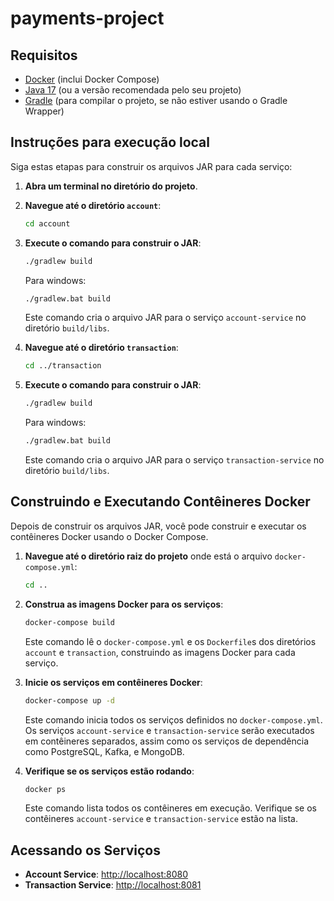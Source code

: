 # payments-project

## Requisitos

- [Docker](https://www.docker.com/get-started) (inclui Docker Compose)
- [Java 17](https://adoptium.net/) (ou a versão recomendada pelo seu projeto)
- [Gradle](https://gradle.org/install/) (para compilar o projeto, se não estiver usando o Gradle Wrapper)

## Instruções para execução local

Siga estas etapas para construir os arquivos JAR para cada serviço:

1. **Abra um terminal no diretório do projeto**.

2. **Navegue até o diretório `account`**:
    ```bash
    cd account
    ```

3. **Execute o comando para construir o JAR**:
    ```bash
    ./gradlew build
    ```
    Para windows:
    ```bash
    ./gradlew.bat build
    ```

    Este comando cria o arquivo JAR para o serviço `account-service` no diretório `build/libs`.

4. **Navegue até o diretório `transaction`**:
    ```bash
    cd ../transaction
    ```

5. **Execute o comando para construir o JAR**:
    ```bash
    ./gradlew build
    ```
    Para windows:
    ```bash
    ./gradlew.bat build
    ```

    Este comando cria o arquivo JAR para o serviço `transaction-service` no diretório `build/libs`.

## Construindo e Executando Contêineres Docker

Depois de construir os arquivos JAR, você pode construir e executar os contêineres Docker usando o Docker Compose.

1. **Navegue até o diretório raiz do projeto** onde está o arquivo `docker-compose.yml`:
    ```bash
    cd ..
    ```

2. **Construa as imagens Docker para os serviços**:
    ```bash
    docker-compose build
    ```

    Este comando lê o `docker-compose.yml` e os `Dockerfile`s dos diretórios `account` e `transaction`, construindo as imagens Docker para cada serviço.

3. **Inicie os serviços em contêineres Docker**:
    ```bash
    docker-compose up -d
    ```

    Este comando inicia todos os serviços definidos no `docker-compose.yml`. Os serviços `account-service` e `transaction-service` serão executados em contêineres separados, assim como os serviços de dependência como PostgreSQL, Kafka, e MongoDB.

4. **Verifique se os serviços estão rodando**:
    ```bash
    docker ps
    ```

    Este comando lista todos os contêineres em execução. Verifique se os contêineres `account-service` e `transaction-service` estão na lista.

## Acessando os Serviços

- **Account Service**: [http://localhost:8080](http://localhost:8080)
- **Transaction Service**: [http://localhost:8081](http://localhost:8081)
